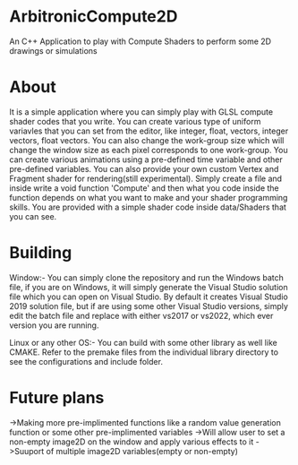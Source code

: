 # ArbitronicCompute2D
An C++ Application to play with Compute Shaders to perform some 2D drawings or simulations

# About
It is a simple application where you can simply play with GLSL compute shader codes that you write. You can create various type of uniform variavles that you can set from the editor, like integer, float, vectors, integer vectors, float vectors. You can also change the work-group size which will change the window size as each pixel corresponds to one work-group. You can create various animations using a pre-defined time variable and other pre-defined variables. You can also provide your own custom Vertex and Fragment shader for rendering(still experimental). Simply create a file and inside write a void function 'Compute' and then what you code inside the function depends on what you want to make and your shader programming skills.
You are provided with a simple shader code inside data/Shaders that you can see.

# Building
Window:-
 You can simply clone the repository and run the Windows batch file, if you are on Windows, it will simply generate the Visual Studio solution file which you can open on Visual Studio.
 By default it creates Visual Studio 2019 solution file, but if are using some other Visual Studio versions, simply edit the batch file and replace with either vs2017 or vs2022, which ever version you are running.

Linux or any other OS:-
 You can build with some other library as well like CMAKE. Refer to the premake files from the individual library directory to see the configurations and include folder.

# Future plans
->Making more pre-implimented functions like a random value generation function or some other pre-implimented variables
->Will allow user to set a non-empty image2D on the window and apply various effects to it
->Suuport of multiple image2D variables(empty or non-empty)
